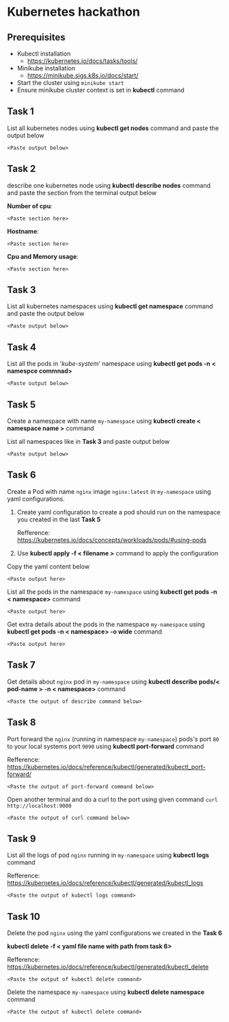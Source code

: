 # Kubernetes hackathon

## Prerequisites
- Kubectl installation
	- https://kubernetes.io/docs/tasks/tools/
- Minikube installation
	- https://minikube.sigs.k8s.io/docs/start/
- Start the cluster using 
	 ```minikube start```
- Ensure minikube cluster context is set in **kubectl** command


## Task 1
List all kubernetes nodes using **kubectl get nodes** command and paste the output below
	    
```
<Paste output below>

```

## Task 2
describe one kubernetes node using **kubectl describe nodes** command and paste the section from the terminal output below

**Number of cpu**:     
```
<Paste section here>
```
**Hostname**: 
```
<Paste section here>
```
**Cpu and Memory usage**:
```
<Paste section here>
```

## Task 3
List all kubernetes namespaces using **kubectl get namespace** command and paste the output below
	    
```
<Paste output below>

```

## Task 4
List all the pods in '*kube-system*' namespace using **kubectl get pods -n < namespce commnad>**
	    
```
<Paste output below>

```


## Task 5

Create a namespace with name `my-namespace` using **kubectl create < namespace name >** command

List all namespaces like  in **Task 3**  and paste output below
```
<Paste output below>

```
## Task 6

Create a Pod with name `nginx` image `nginx:latest` in `my-namespace` using yaml configurations.

1. Create yaml configuration to create a pod should run on the namespace you created in the last **Task 5**

	Refference: https://kubernetes.io/docs/concepts/workloads/pods/#using-pods
3. Use **kubectl apply -f < filename >** command to apply the configuration


Copy the yaml content below
```
<Paste output here>

```

List all the pods in the namespace `my-namespace` using **kubectl get pods -n < namespace>** command
```
<Paste output here>

```

Get extra details about the pods in the namespace `my-namespace` using **kubectl get pods -n < namespace> -o wide** command
```
<Paste output here>

```

## Task 7

Get details about `nginx` pod in `my-namespace`  using **kubectl describe pods/< pod-name > -n < namespace>** command


```
<Paste the output of describe command below>

```

## Task 8

Port forward the `nginx` (running in namespace `my-namespace`) pods's port `80` to your local systems port `9090` using **kubectl port-forward** command 

Refference: 
https://kubernetes.io/docs/reference/kubectl/generated/kubectl_port-forward/

```
<Paste the output of port-forward command below>

```

Open another terminal  and do a curl to the port using given command
`curl http://localhost:9000`

```
<Paste the output of curl command below>

```


## Task 9

List all the logs of pod `nginx` running in `my-namespace`  using **kubectl logs** command

Refference: 
https://kubernetes.io/docs/reference/kubectl/generated/kubectl_logs
```
<Paste the output of kubectl logs command>

```

## Task 10
Delete the pod `nginx` using the yaml configurations we created in the **Task 6**

**kubectl delete -f < yaml file name with path from task 6>**

Refference:
https://kubernetes.io/docs/reference/kubectl/generated/kubectl_delete

```
<Paste the output of kubectl delete command>

```

Delete the namespace `my-namespace` using **kubectl delete namespace <namespace>** command

```
<Paste the output of kubectl delete command>

```
